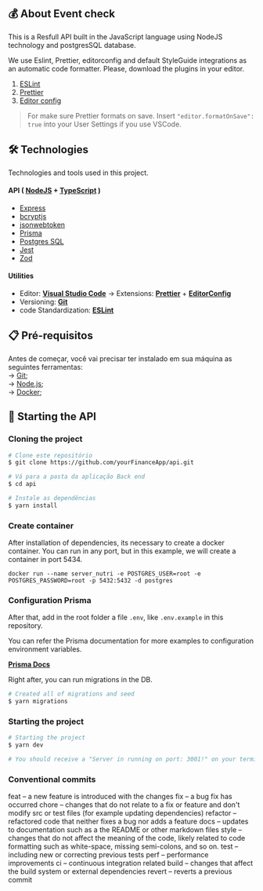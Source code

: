 ## 💰 About Event check

This is a Resfull API built in the JavaScript language using NodeJS technology and postgresSQL database.

We use Eslint, Prettier, editorconfig and default StyleGuide integrations as an automatic code formatter. Please, download the plugins in your editor.

1. [ESLint](https://github.com/Microsoft/vscode-eslint)
1. [Prettier](https://github.com/prettier/prettier-vscode)
1. [Editor config](https://github.com/editorconfig/editorconfig-vscode)

> For make sure Prettier formats on save. Insert `"editor.formatOnSave": true` into your User Settings if you use VSCode.

## 🛠️ Technologies

Technologies and tools used in this project.

#### **API** ( [NodeJS](https://nodejs.org/en/) + [TypeScript](https://www.typescriptlang.org/) )

- [Express](https://expressjs.com/pt-br/)
- [bcryptjs](https://www.npmjs.com/package/bcryptjs)
- [jsonwebtoken](https://www.npmjs.com/package/jsonwebtoken)
- [Prisma](https://www.prisma.io/)
- [Postgres SQL](https://www.postgresql.org/)
- [Jest](https://jestjs.io/pt-BR/)
- [Zod](https://zod.dev/)

#### **Utilities**

- Editor: **[Visual Studio Code](https://code.visualstudio.com/)** → Extensions: **[Prettier](https://prettier.io/)** + **[EditorConfig](https://editorconfig.org/)**
- Versioning: **[Git](https://git-scm.com)**
- code Standardization: **[ESLint](https://eslint.org/)**

## 📋 Pré-requisitos

Antes de começar, você vai precisar ter instalado em sua máquina as seguintes ferramentas: <br />
→ [Git](https://git-scm.com);<br />
→ [Node.js](https://nodejs.org/en/);<br />
→ [Docker](https://www.docker.com/); <br />

## 🎲 Starting the API

### Cloning the project

```bash
# Clone este repositório
$ git clone https://github.com/yourFinanceApp/api.git

# Vá para a pasta da aplicação Back end
$ cd api

# Instale as dependências
$ yarn install
```

### Create container

After installation of dependencies, its necessary to create a docker container. You can run in any port, but in this example, we will create a container in port 5434.

```
docker run --name server_nutri -e POSTGRES_USER=root -e POSTGRES_PASSWORD=root -p 5432:5432 -d postgres
```

### Configuration Prisma

After that, add in the root folder a file `.env`, like `.env.example` in this repository.

You can refer the Prisma documentation for more examples to configuration environment variables.

**[Prisma Docs](https://www.prisma.io/docs/guides/development-environment/environment-variables)**

Right after, you can run migrations in the DB.

```bash
# Created all of migrations and seed
$ yarn migrations
```

### Starting the project

```bash
# Starting the project
$ yarn dev

# You should receive a "Server in running on port: 3001!" on your terminal
```

### Conventional commits

feat – a new feature is introduced with the changes
fix – a bug fix has occurred
chore – changes that do not relate to a fix or feature and don't modify src or test files (for example updating dependencies)
refactor – refactored code that neither fixes a bug nor adds a feature
docs – updates to documentation such as a the README or other markdown files
style – changes that do not affect the meaning of the code, likely related to code formatting such as white-space, missing semi-colons, and so on.
test – including new or correcting previous tests
perf – performance improvements
ci – continuous integration related
build – changes that affect the build system or external dependencies
revert – reverts a previous commit
